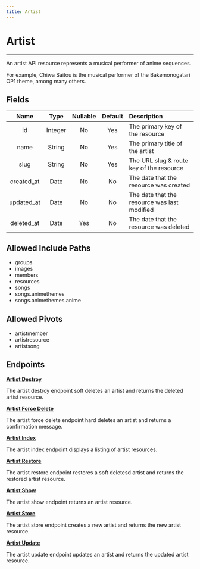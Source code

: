 ```yaml
---
title: Artist
---
```


# Artist

---

An artist API resource represents a musical performer of anime sequences.

For example, Chiwa Saitou is the musical performer of the Bakemonogatari OP1 theme, among many others.

## Fields

|    Name    |  Type   | Nullable | Default | Description                                                    |
| :--------: | :-----: | :------: | :-----: | :------------------------------------------------------------- |
| id         | Integer | No       | Yes     | The primary key of the resource                                |
| name       | String  | No       | Yes     | The primary title of the artist                                |
| slug       | String  | No       | Yes     | The URL slug & route key of the resource                       |
| created_at | Date    | No       | No      | The date that the resource was created                         |
| updated_at | Date    | No       | No      | The date that the resource was last modified                   |
| deleted_at | Date    | Yes      | No      | The date that the resource was deleted                         |

## Allowed Include Paths

* groups
* images
* members
* resources
* songs
* songs.animethemes
* songs.animethemes.anime

## Allowed Pivots

* artistmember
* artistresource
* artistsong

## Endpoints

**[Artist Destroy](/wiki/artist/destroy/)**

The artist destroy endpoint soft deletes an artist and returns the deleted artist resource.

**[Artist Force Delete](/wiki/artist/forceDelete/)**

The artist force delete endpoint hard deletes an artist and returns a confirmation message.

**[Artist Index](/wiki/artist/index/)**

The artist index endpoint displays a listing of artist resources.

**[Artist Restore](/wiki/artist/restore/)**

The artist restore endpoint restores a soft deletesd artist and returns the restored artist resource.

**[Artist Show](/wiki/artist/show/)**

The artist show endpoint returns an artist resource.

**[Artist Store](/wiki/artist/store/)**

The artist store endpoint creates a new artist and returns the new artist resource.

**[Artist Update](/wiki/artist/update/)**

The artist update endpoint updates an artist and returns the updated artist resource.